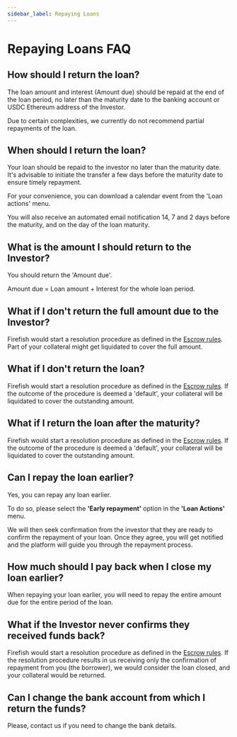 ```yaml
---
sidebar_label: Repaying Loans
---
```


# Repaying Loans FAQ

## How should I return the loan?

The loan amount and interest (Amount due) should be repaid at the end of the loan period, no later than the maturity date to the banking account or USDC Ethereum address of the Investor.

Due to certain complexities, we currently do not recommend partial repayments of the loan.

## When should I return the loan?

Your loan should be repaid to the investor no later than the maturity date. It's advisable to initiate the transfer a few days before the maturity date to ensure timely repayment.

For your convenience, you can download a calendar event from the 'Loan actions' menu.

You will also receive an automated email notification 14, 7 and 2 days before the maturity, and on the day of the loan maturity.

## What is the amount I should return to the Investor?

You should return the 'Amount due'.

Amount due = Loan amount + Interest for the whole loan period.

## What if I don't return the full amount due to the Investor?

Firefish would start a resolution procedure as defined in the [Escrow rules](https://assets.super.so/7ce03212-1a0b-4440-8fd6-50d4268e76ad/files/34d881df-d023-4c31-a3fe-9407dbebb5cd.pdf). Part of your collateral might get liquidated to cover the full amount.

## What if I don't return the loan?

Firefish would start a resolution procedure as defined in the [Escrow rules](https://assets.super.so/7ce03212-1a0b-4440-8fd6-50d4268e76ad/files/34d881df-d023-4c31-a3fe-9407dbebb5cd.pdf). If the outcome of the procedure is deemed a 'default', your collateral will be liquidated to cover the outstanding amount.

## What if I return the loan after the maturity?

Firefish would start a resolution procedure as defined in the [Escrow rules](https://assets.super.so/7ce03212-1a0b-4440-8fd6-50d4268e76ad/files/34d881df-d023-4c31-a3fe-9407dbebb5cd.pdf). If the outcome of the procedure is deemed a 'default', your collateral will be liquidated to cover the outstanding amount.

## Can I repay the loan earlier?

Yes, you can repay any loan earlier.

To do so, please select the **'Early repayment'** option in the **'Loan Actions'** menu.

We will then seek confirmation from the investor that they are ready to confirm the repayment of your loan. Once they agree, you will get notified and the platform will guide you through the repayment process.

## How much should I pay back when I close my loan earlier?

When repaying your loan earlier, you will need to repay the entire amount due for the entire period of the loan.

## What if the Investor never confirms they received funds back?

Firefish would start a resolution procedure as defined in the [Escrow rules](https://assets.super.so/7ce03212-1a0b-4440-8fd6-50d4268e76ad/files/34d881df-d023-4c31-a3fe-9407dbebb5cd.pdf). If the resolution procedure results in us receiving only the confirmation of repayment from you (the borrower), we would consider the loan closed, and your collateral would be returned.

## Can I change the bank account from which I return the funds?

Please, contact us if you need to change the bank details.